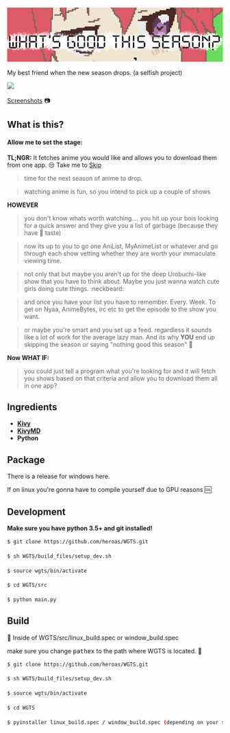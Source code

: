 ![alt text][title]

[title]: images/WGTSTitle.png "title"


My best friend when the new season drops.
(a selfish project)

![](https://img.shields.io/badge/Python-3.5-green.svg)

[Screenshots](https://github.com/heroas/WGTS/tree/master/images) :camera:


## What is this?

#### Allow me to set the stage:

**TL;NGR:** It fetches anime you would like and allows you to download them from one app. :unamused:
Take me to [Skip](#markdown-header-ingredients)

> time for the next season of anime to drop.

> watching anime is fun, so you intend to pick up a couple of shows

**HOWEVER**
> you don't know whats worth watching....
> you hit up your bois looking for a quick answer and they give you a list of garbage  (because they have :poop: taste)

> now its up to you to go one AniList,  MyAnimeList or whatever and go through each show vetting whether they are worth your immaculate viewing time.

> not only that but maybe you aren't up for the deep Urobuchi-like show that you have to think about. Maybe you just wanna watch cute girls doing cute things. :neckbeard:

> and once you have your list you have to remember. Every. Week. To get on Nyaa, AnimeBytes, irc etc to get the episode to the show you want.

> or maybe you're smart and you set up a feed. regardless it sounds like a lot of work for the average lazy man. And its why **YOU** end up skipping the season or saying "nothing good this season" :grimacing:

**Now WHAT IF:**

> you could just tell a program what you're looking for and it will fetch you shows based on that criteria and allow you to download them all in one app?

## Ingredients
* [**Kivy**](https://github.com/kivy/kivy)
* [**KivyMD**](https://gitlab.com/kivymd/KivyMD)
* **Python**

## Package
There is a release for windows here.

If on linux you're gonna have to compile yourself due to GPU reasons :cool:


## Development

**Make sure you have python 3.5+ and git installed!**

``` bash
$ git clone https://github.com/heroas/WGTS.git

$ sh WGTS/build_files/setup_dev.sh

$ source wgts/bin/activate

$ cd WGTS/src

$ python main.py
```

## Build

:small_red_triangle: Inside of WGTS/src/linux_build.spec or window_build.spec

make sure you change <kbd>pathex</kbd> to the path where WGTS is located. :small_red_triangle:

``` bash
$ git clone https://github.com/heroas/WGTS.git

$ sh WGTS/build_files/setup_dev.sh

$ source wgts/bin/activate

$ cd WGTS

$ pyinstaller linux_build.spec / window_build.spec (depending on your system obviously)
```
